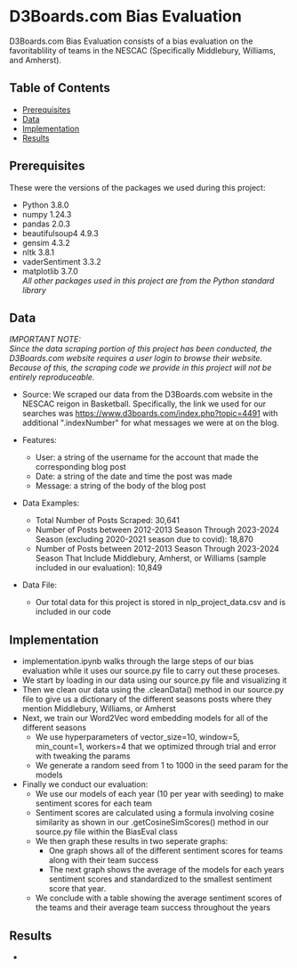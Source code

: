 # D3Boards.com Bias Evaluation

D3Boards.com Bias Evaluation consists of a bias evaluation on the favoritablility of teams in the NESCAC (Specifically Middlebury, Williams, and Amherst).

## Table of Contents
- [Prerequisites](#prerequisites)
- [Data](#data)
- [Implementation](#implementation)
- [Results](#results)

## Prerequisites
These were the versions of the packages we used during this project:  
- Python 3.8.0
- numpy 1.24.3
- pandas 2.0.3
- beautifulsoup4 4.9.3
- gensim 4.3.2
- nltk 3.8.1
- vaderSentiment 3.3.2
- matplotlib 3.7.0  
*All other packages used in this project are from the Python standard library*

## Data

*IMPORTANT NOTE:*  
*Since the data scraping portion of this project has been conducted, the D3Boards.com website requires a user login to browse their website. Because of this, the scraping code we provide in this project will not be entirely reproduceable.*  

- Source: We scraped our data from the D3Boards.com website in the NESCAC reigon in Basketball. Specifically, the link we used for our searches was https://www.d3boards.com/index.php?topic=4491 with additional ".indexNumber" for what messages we were at on the blog.

- Features:
  - User: a string of the username for the account that made the corresponding blog post
  - Date: a string of the date and time the post was made
  - Message: a string of the body of the blog post
 
- Data Examples:
  - Total Number of Posts Scraped: 30,641
  - Number of Posts between 2012-2013 Season Through 2023-2024 Season (excluding 2020-2021 season due to covid): 18,870
  - Number of Posts between 2012-2013 Season Through 2023-2024 Season That Include Middlebury, Amherst, or Williams (sample included in our evaluation): 10,849
 
- Data File:
  - Our total data for this project is stored in nlp_project_data.csv and is included in our code  

## Implementation
- implementation.ipynb walks through the large steps of our bias evaluation while it uses our source.py file to carry out these proceses.
- We start by loading in our data using our source.py file and visualizing it
- Then we clean our data using the .cleanData() method in our source.py file to give us a dictionary of the different seasons posts where they mention Middlebury, Williams, or Amherst
- Next, we train our Word2Vec word embedding models for all of the different seasons
  - We use hyperparameters of vector_size=10, window=5, min_count=1, workers=4 that we optimized through trial and error with tweaking the params
  - We generate a random seed from 1 to 1000 in the seed param for the models
- Finally we conduct our evaluation:
  - We use our models of each year (10 per year with seeding) to make sentiment scores for each team
  - Sentiment scores are calculated using a formula involving cosine similarity as shown in our .getCosineSimScores() method in our source.py file within the BiasEval class
  - We then graph these results in two seperate graphs:
    - One graph shows all of the different sentiment scores for teams along with their team success
    - The next graph shows the average of the models for each years sentiment scores and standardized to the smallest sentiment score that year.
  - We conclude with a table showing the average sentiment scores of the teams and their average team success throughout the years  

## Results
- 

 

